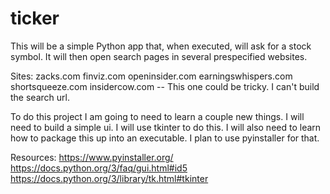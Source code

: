 # ticker

This will be a simple Python app that, when executed, will ask for a stock
symbol. It will then open search pages in several prespecified websites.


Sites:
zacks.com
finviz.com
openinsider.com
earningswhispers.com
shortsqueeze.com
insidercow.com  -- This one could be tricky. I can't build the search url.

To do this project I am going to need to learn a couple new things. I will need
to build a simple ui. I will use tkinter to do this. I will also need to learn
how to package this up into an executable. I plan to use pyinstaller for that.

Resources:
https://www.pyinstaller.org/
https://docs.python.org/3/faq/gui.html#id5
https://docs.python.org/3/library/tk.html#tkinter
